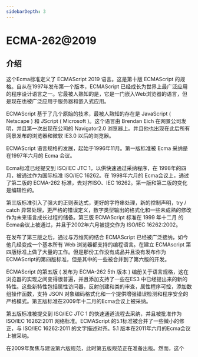 ```yaml
---
sidebarDepth: 3
---
```


# ECMA-262@2019

## 介绍

这个Ecma标准定义了 ECMAScript 2019 语言。这是第十版 ECMAScript 的规格。自从在1997年发布第一个版本，ECMAScript 已经成长为世界上最广泛应用的程序设计语言之一。它最被人熟知的是，它是一门嵌入Web浏览器的语言，但是现在也被广泛应用于服务器和嵌入式应用。

ECMAScript 基于了几个原始的技术，最被人熟知的存在是 JavaScript ( Netscape ) 和 JScript ( Microsoft )。这个语言由 Brendan Eich 在网景公司发明，并且第一次出现在公司的 Navigator2.0 浏览器上。并且他也出现在此后所有网景发布的浏览器和微软 IE3.0 以后的浏览器。

ECMAScript 语言规格的发展，起始于1996年11月。第一版标准被 Ecma 采纳是在1997年六月的 Ecma 会议。

Ecma标准已经提交到 ISO/IEC JTC 1，以供快速通过采纳程序，在 1998年的四月，被通过作为国际标准 ISO/IEC 16262。在 1998年六月的 Ecma会议上，通过了第二版的 ECMA-262 标准，去对齐ISO、IEC 16262。第一版和第二版的变化是编辑性的。

第三版标准引入了强大的正则表达式，更好的字符串处理，新的控制声明，try / catch 异常处理，更严格的错误定义，数字类型输出的格式化和一些未成熟的修改作为未来语言成长过程的储备。第三版 ECMAScript 标准在 1999 年十二月 的Ecma会议上被通过，并且于2002年六月被提交作为 ISO/IEC 16262:2002。

在发布了第三版之后，通过与万维网的结合 ECMAScript 已经被广泛接纳，如今他几经变成一个基本所有 Web 浏览器都支持的编程语言。在建立 ECMAscript 第四版标准上做了大量的工作。但是那份工作没有成品并且没有发布作为ECMAScript的第四版标准，但是其中的一些被合并到了第六版的开发。

ECMAScript 的第五版 ( 发布为 ECMA-262 5th 版本 ) 编册关于语言规格，这在浏览器的实现之间变得很普遍，并且添加支持了一些在ES3 中已经提出来的新的特性。这些新特性包括属性访问器，反射创建和类的审查，属性程序可控，添加数组操作函数，支持 JSON 对象编码格式化和一个提供增强错误检测和程序安全的严格模式。第五版标准在2009年十二月的Ecma会议上被采纳。

第五版标准被提交到 ISO/IEC JTC 1 的快速通道流程去采纳，并且被批准作为 ISO/IEC 16262:2011 网络标准。ECMAScript 的5.1标准被合并了一些微小的修正，与 ISO/IEC 16262:2011 的文字描述对齐。5.1 版本在2011年六月的Ecma会议上被采纳。

在2009年聚焦与建设第六版规范，此时第五版规范正在准备出版。然而，这个
